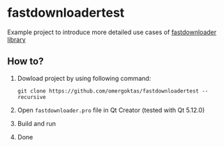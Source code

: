 # fastdownloadertest

Example project to introduce more detailed use cases of [fastdownloader library](https://github.com/omergoktas/fastdownloader)

## How to?

  1. Dowload project by using following command:
     
         git clone https://github.com/omergoktas/fastdownloadertest --recursive
  
  2. Open ```fastdownloader.pro``` file in Qt Creator (tested with Qt 5.12.0)
  
  3. Build and run
  
  4. Done
